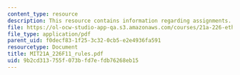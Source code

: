 ```yaml
---
content_type: resource
description: This resource contains information regarding assignments.
file: https://ol-ocw-studio-app-qa.s3.amazonaws.com/courses/21a-226-ethnic-and-national-identity-fall-2011/9b2cd313755f073bfd7efdb76268eb15_MIT21A_226F11_rules.pdf
file_type: application/pdf
parent_uid: f0decf83-1f25-3c32-0cb5-e2e4936fa591
resourcetype: Document
title: MIT21A_226F11_rules.pdf
uid: 9b2cd313-755f-073b-fd7e-fdb76268eb15
---
```

